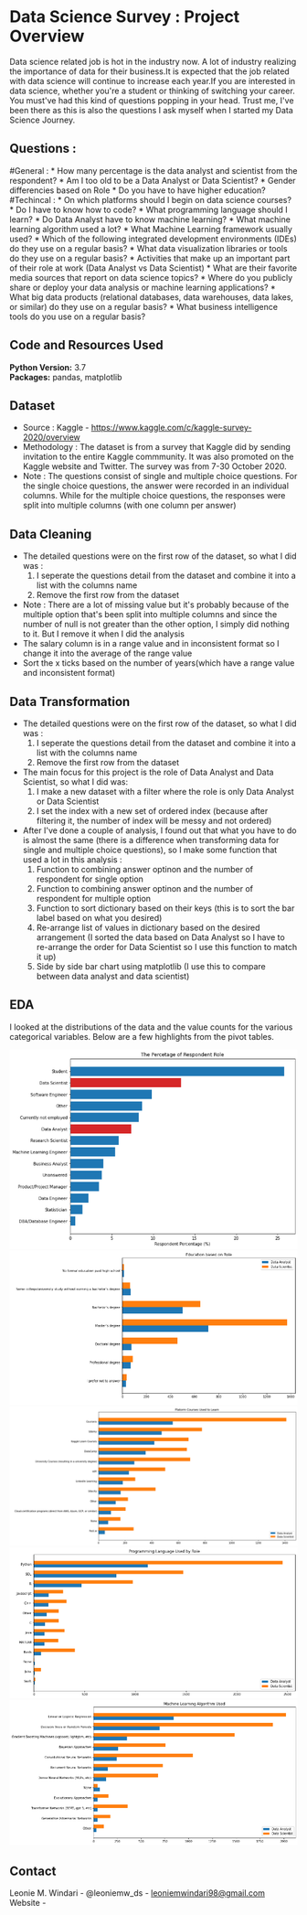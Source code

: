 # Data Science Survey : Project Overview
Data science related job is hot in the industry now. A lot of industry realizing the importance of data for their business.It is expected that the job related with data science will continue to increase each year.If you are interested in data science, whether you're a student or thinking of switching your career. You must've had this kind of questions popping in your head. Trust me, I've been there as this is also the questions I ask myself when I started my Data Science Journey.
   
## Questions :
 #General :
    * How many percentage is the data analyst and scientist from the respondent?
    * Am I too old to be a Data Analyst or Data Scientist?
    * Gender differencies based on Role
    * Do you have to have higher education?
  #Techincal :
    * On which platforms should I begin on data science courses?
    * Do I have to know how to code?
    * What programming language should I learn?
    * Do Data Analyst have to know machine learning?
    * What machine learning algorithm used a lot?
    * What Machine Learning framework usually used?
    * Which of the following integrated development environments (IDEs) do they use on a regular basis?
    * What data visualization libraries or tools do they use on a regular basis?
    * Activities that make up an important part of their role at work (Data Analyst vs Data Scientist)
    * What are their favorite media sources that report on data science topics?
    * Where do you publicly share or deploy your data analysis or machine learning applications?
    * What  big data products (relational databases, data warehouses, data lakes, or similar) do they use on a regular basis?
    * What business intelligence tools do you use on a regular basis?

## Code and Resources Used 
**Python Version:** 3.7  
**Packages:** pandas, matplotlib

## Dataset
* Source : Kaggle - https://www.kaggle.com/c/kaggle-survey-2020/overview
* Methodology : The dataset is from a survey that Kaggle did by sending invitation to the entire Kaggle commmunity. It was also promoted on the Kaggle website and Twitter. The survey was from 7-30 October 2020. 
* Note : The questions consist of single and multiple choice questions. For the single choice questions, the answer were recorded in an individual columns. While for the multiple choice questions, the responses were split into multiple columns (with one column per answer)

## Data Cleaning
* The detailed questions were on the first row of the dataset, so what I did was :
     1. I seperate the questions detail from the dataset and combine it into a list with the columns name
     2. Remove the first row from the dataset
* Note : There are a lot of missing value but it's probably because of the multiple option that's been split into multiple columns and since the number of null is not greater than the other option, I simply did nothing to it. But I remove it when I did the analysis
* The salary column is in a range value and in inconsistent format so I change it into the average of the range value
* Sort the x ticks based on the number of years(which have a range value and inconsistent format)

## Data Transformation
* The detailed questions were on the first row of the dataset, so what I did was :
    1. I seperate the questions detail from the dataset and combine it into a list with the columns name
    2. Remove the first row from the dataset
* The main focus for this project is the role of Data Analyst and Data Scientist, so what I did was:
    1. I make a new dataset with a filter where the role is only Data Analyst or Data Scientist
    2. I set the index with a new set of ordered index (because after filtering it, the number of index will be messy and not ordered)
* After I've done a couple of analysis, I found out that what you have to do is almost the same (there is a difference when transforming data for single and multiple choice questions), so I make some function that used a lot in this analysis :
    1. Function to combining answer optinon and the number of respondent for single option
    2. Function to combining answer optinon and the number of respondent for multiple option
    3. Function to sort dictionary based on their keys (this is to sort the bar label based on what you desired)
    4. Re-arrange list of values in dictionary based on the desired arrangement (I sorted the data based on Data Analyst so I have to re-arrange the order for Data 
       Scientist so I use this function to match it up)
    5. Side by side bar chart using matplotlib (I use this to compare between data analyst and data scientist)


## EDA
I looked at the distributions of the data and the value counts for the various categorical variables. Below are a few highlights from the pivot tables. 

![alt text](https://github.com/leoniemwindari/data-science-survey/blob/main/index1.png)
![alt text](https://github.com/leoniemwindari/data-science-survey/blob/main/education%20based%20on%20role.png)
![alt text](https://github.com/leoniemwindari/data-science-survey/blob/main/platform%20courses%20usesd%20to%20learn.png)
![alt text](https://github.com/leoniemwindari/data-science-survey/blob/main/programming%20language.png)
![alt text](https://github.com/leoniemwindari/data-science-survey/blob/main/ml%20algorithm%20used.png)


## Contact
Leonie M. Windari - @leoniemw_ds - leoniemwindari98@gmail.com
Website - 





